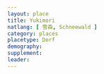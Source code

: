 ```yaml
---
layout: place
title: Yukimori
natlang: [ 雪森, Schneewald ]
category: places
placetype: Dorf
demography:
supplement: 
leader: 
---
```

